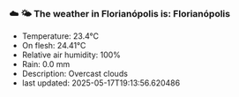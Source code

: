 ### ☁️ 🌤️  The weather in Florianópolis is: Florianópolis

- Temperature: 23.4°C
- On flesh: 24.41°C
- Relative air humidity: 100%
- Rain: 0.0 mm
- Description: Overcast clouds
- last updated: 2025-05-17T19:13:56.620486
